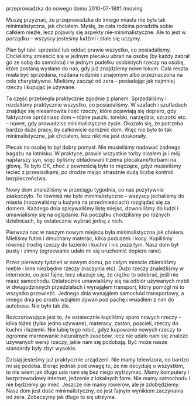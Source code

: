 przeprowadzka do nowego domu
2010-07-18#1
/moving

Muszę przyznać, że przeprowadzka do innego miasta nie była tak minimalistyczna, jak chciałem. Myślę, że cała rodzina poradziła sobie całkiem nieźle, lecz pojawiły się aspekty nie-minimalistyczne. Ale to jest w porządku &#8211; wszyscy jesteśmy ludźmi i stale się uczymy.

Plan był taki: sprzedać lub oddać prawie wszystko, co posiadaliśmy. Chcieliśmy zmieścić się w jednym plecaku ubrań na osobę (by każdy zabrał go ze sobą do samolotu) i w jednym pudełku osobistych rzeczy na osobę, które zostaną wysłane do nas, gdy już znajdziemy nowe lokum. Cała reszta miała być sprzedana, rozdana rodzinie i znajomym albo przeznaczona na cele charytatywne. Mieliśmy zacząć od zera &#8211; posiadając jak najmniej rzeczy i kupując je używane.

Ta część przebiegła praktycznie zgodnie z planem. Sprzedaliśmy i rozdaliśmy praktycznie wszystko, co posiadaliśmy. W szafach i szufladach znajduje się niesamowita ilość rzeczy, które pojawiają się dopiero, gdy faktycznie opróżniasz dom &#8211; różne puszki, torebki, narzędzia, szczotki etc. &#8211; nawet, gdy prowadzisz minimalistyczne życie. Okazało się, że potrzeba bardzo dużo pracy, by całkowicie opróżnić dom. Więc nie było to tak minimalistyczne, jak chciałem, lecz nikt nie jest doskonały.

Plecak na osobę to był dobry pomysł. Nie musieliśmy nadawać żadnego bagażu na lotnisku. W praktyce, prawie wszystkie torby niosłem ja i mój najstarszy syn, więc byliśmy obładowani trzema plecakami/torbami na głowę. To było OK, choć z pewnością było to męczące, gdyż musieliśmy lecieć z przesiadkami, po drodze mając strasznie dużą liczbę kontroli bezpieczeństwa.

Nowy dom znaleźliśmy w przeciągu tygodnia, co nas pozytywnie zaskoczyło. To również nie było minimalistyczne &#8211; wszyscy jechaliśmy do miasta (nocowaliśmy u kuzyna na przedmieściach) rozglądać się za domem. Każdego dnia spisywaliśmy listę miejsc, dzwoniliśmy do ludzi i umawialiśmy się na oglądanie. Na początku chodziliśmy po różnych dzielnicach, by ostatecznie wybrać jedną z nich.

Pierwsza noc w naszym nowym miejscu była minimalistyczna jak cholera. Mieliśmy futon i dmuchany materac, kilka poduszek i kocy. Kupiliśmy również trochę rzeczy do łazienki i kuchni i nic poza tym. Nasz dom był pusty i zimny (ogrzewanie udało mi się uruchomić dopiero rano).

Przez pierwszy tydzień w nowym domu, po całym mieście zbieraliśmy meble i inne niezbędne rzeczy (naczynia etc). Dużo rzeczy znaleźliśmy w internecie, co jest fajne, lecz okazuje się, że ciężko to odebrać, jeśli nie masz samochodu. Ostatecznie umawialiśmy się na odbiór używanych mebli w dwugodzinnych przedziałach i wynająłem transport, który pomógł mi to wszystko przewieźć. Jednego dnia wynająłem samochód transportowy, a innego dnia po prostu wziąłem dywan pod pachę i wsiadłem z nim do autobusu. Nie było tak źle.

Rozczarowujące jest to, że ostatecznie kupiliśmy sporo nowych rzeczy &#8211; kilka łóżek (tylko jedno używane), materacy, zasłon, pościeli, rzeczy do kuchni i łazienki. Nie lubię tego robić, gdyż kupowanie nowych rzeczy to ogromne marnowanie naturalnych zasobów, lecz nie udało nam się znaleźć używanych wersji rzeczy, jakie nam się podobają. Być może nasze standardy były zbyt wysokie.

Dzisiaj jesteśmy już praktycznie urządzeni. Nie mamy telewizora, co bardzo mi się podoba. Biorąc jednak pod uwagę to, że nie decyduję o wszystkim, to nie wiem jak długo uda nam się bez niego wytrzymać. Mamy komputery i bezprzewodowy internet, jedzenie z lokalnych farm. Nie mamy samochodu i nie będziemy go mieć. Jeszcze nie mamy rowerów, ale je zdobędziemy. Nasz dom jest dość minimalistyczny, co jest fajnym wynikiem zaczynania od zera. Zobaczymy jak długo to się utrzyma.
